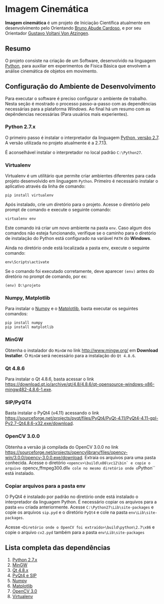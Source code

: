 
# Imagem Cinemática

**Imagem cinemática** é um projeto de Iniciação Científica atualmente em desenvolvimento pelo Orientando [Bruno Abude Cardoso][Bruno-Lattes], e por seu Orientador [Gustavo Voltani Von Atzingen][Gustavo-Lattes].  

## Resumo  
O projeto consiste na criação de um Software, desenvolvido na linguagem [Python](https://www.python.org/), para auxiliar em experimentos de Física Básica que envolvem a análise cinemática de objetos em movimento.

## Configuração do Ambiente de Desenvolvimento
Para executar o software é preciso configurar o ambiente de trabalho. Nesta seção é mostrado o processo passo-a-passo com as dependências necessárias para a plataforma _Windows_. Ao final há um resumo com as depêndencias necessárias (Para usuários mais experientes).

### Python 2.7.x
O primeiro passo é instalar o interpretador da linguagem [Python, versão 2.7](https://www.python.org/downloads/ "Página de Download do Interpretador").
A versão utilizada no projeto atualmente é a 2.7.13.

É aconselhável instalar o interpretador no local padrão ``C:\Python27``.

### Virtualenv
Virtualenv é um utilitário que permite criar ambientes diferentes para cada projeto desenvolvido em linguagem ``Python``. Primeiro é necessário instalar o aplicativo através da linha de comando:
```
pip install virtualenv
```
Após instalado, crie um diretório para o projeto. Acesse o diretório pelo prompt de comando e execute o seguinte comando:
```
virtualenv env
```
Este comando irá criar um novo ambiente na pasta ``env``. Caso algum dos comandos não esteja funcionando, verifique se o caminho para o diretório de instalação do Python está configurado na variável ``PATH`` do **Windows**.

Ainda no diretório onde está localizada a pasta env, execute o seguinte comando:
```
env\Scripts\activate
```

Se o comando foi executado corretamente, deve aparecer ``(env)`` antes do diretório no prompt de comando, por ex:
```
(env) D:\projeto
```

### Numpy, Matplotlib
Para instalar o [Numpy](http://www.numpy.org/) e o [Matplotlib](http://matplotlib.org/), basta executar os seguintes comandos:
```
pip install numpy
pip install matplotlib
```

### MinGW
Obtenha o instalador do ``MinGW`` no link http://www.mingw.org/ em **Download Installer**. O ``MinGW`` será necessário para a instalação do ``Qt 4.8.6``.

### Qt 4.8.6
Para instalar o Qt 4.8.6, basta acessar o link https://download.qt.io/archive/qt/4.8/4.8.6/qt-opensource-windows-x86-mingw482-4.8.6-1.exe.

### SIP/PyQT4
Basta instalar o PyQt4 (v4.11) acessando o link https://sourceforge.net/projects/pyqt/files/PyQt4/PyQt-4.11/PyQt4-4.11-gpl-Py2.7-Qt4.8.6-x32.exe/download.

### OpenCV 3.0.0
Obtenha a versão já compilada do OpenCV 3.0.0 no link
https://sourceforge.net/projects/opencvlibrary/files/opencv-win/3.0.0/opencv-3.0.0.exe/download. Extraia os arquivos para uma pasta conhecida.
Acesse o diretório ``<opencv>\build\x86\vc12\bin` e copie o arquivo ``opencv_ffmpeg300.dll`` e cole no mesmo diretório onde o ``Python`` está instalado.

### Copiar arquivos para a pasta env
O PyQt4 é instalado por padrão no diretório onde está instalado o interpretador da linguagem Python. É necessário copiar os arquivos para a pasta ``env`` criada anteriormente.
Acesse ``C:\Python27\Lib\site-packages`` e copie os arquivos ``sip.pyd`` e o diretório ``PyQt4`` e cole na pasta ``env\Lib\site-packages``.

Acesse ``<Diretório onde o OpenCV foi extraído>\build\python\2.7\x86`` e copie o arquivo ``cv2.pyd`` também para a pasta ``env\Lib\site-packages``

## Lista completa das dependências
1. [Python 2.7.x](https://www.python.org/downloads/)
2. [MinGW](http://www.mingw.org/)
3. [Qt 4.8.x](https://download.qt.io/archive/qt/4.8/)
4. [PyQt4 e SIP](https://www.riverbankcomputing.com/software/pyqt/download)
5. [Numpy](http://www.numpy.org/)
6. [Matplotlib](http://matplotlib.org/)
7. [OpenCV 3.0](http://opencv.org/releases.html)
8. [Virtualenv](https://virtualenv.pypa.io/en/stable/)

[Bruno-Lattes]:http://lattes.cnpq.br/4417643293268234 "Currículo Lattes"
[Gustavo-Lattes]:http://lattes.cnpq.br/5173282107514295 "Currículo Lattes"
